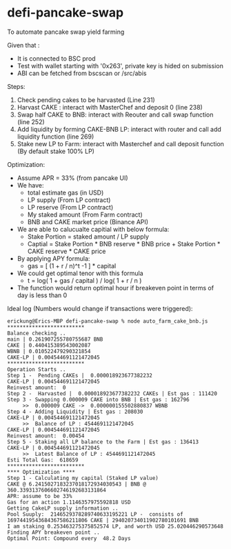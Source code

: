# defi-pancake-swap
To automate pancake swap yield farming

Given that :
- It is connected to BSC prod
- Test with wallet starting with '0x263', private key is hided on submission
- ABI can be fetched from bscscan or /src/abis 

Steps:
1. Check pending cakes to be harvasted (Line 231)
2. Harvast CAKE : interact with MasterChef and deposit 0 (line 238)
3. Swap half CAKE to BNB: interact with Reouter and call swap function (line 252)
4. Add liquidity by forming CAKE-BNB LP: interact with router and call add liquidity function (line 269)
5. Stake new LP to Farm: interact with Masterchef and call deposit function (By default stake 100% LP)

Optimization:
- Assume APR = 33% (from pancake UI)
- We have: 
    - total estimate gas (in USD)
    - LP supply (From LP contract)
    - LP reserve (From LP contract)
    - My staked amount (From Farm contract)
    - BNB and CAKE market price (Binance API)
- We are able to calucualte capitial with below formula:
    - Stake Portion = staked amount / LP supply
    - Captial = Stake Portion * BNB reserve * BNB price + Stake Portion * CAKE reserve * CAKE price
- By applying APY formula:
    - gas = [ (1 + r / n)^t -1 ] * capital
- We could get optimal tenor with this formula
    - t = log( 1 + gas / capital ) / log( 1 + r / n )
- The function would return optimal hour if breakeven point in terms of day is less than 0

Ideal log (Numbers would change if transactions were triggered):
```
erickung@Erics-MBP defi-pancake-swap % node auto_farm_cake_bnb.js
*************************
Balance checking ..
main | 0.261907255780755687 BNB
CAKE | 0.440415389543002087
WBNB | 0.010522479290321854
CAKE-LP | 0.004544691121472045
*************************
Operation Starts .. 
Step 1 -  Pending CAKEs |  0.000018923677382232
CAKE-LP | 0.004544691121472045
Reinvest amount:  0
Step 2 -  Harvasted |  0.000018923677382232 CAKEs | Est gas : 111420
Step 3 - Swapping 0.000009 CAKE into BNB | Est gas : 162796
     >>  0.000009 CAKE ->  0.000000155502880837 WBNB
Step 4 - Adding Liquidity | Est gas : 208030
CAKE-LP | 0.004544691121472045
     >>  Balance of LP : 4544691121472045
CAKE-LP | 0.004544691121472045
Reinvest amount:  0.00454
Step 5 - Staking all LP balance to the Farm | Est gas : 136413
CAKE-LP | 0.004544691121472045
     >>  Latest Balance of LP : 4544691121472045
Esti Total Gas:  618659
*************************
**** Optimization ****
Step 1 - Calculating my capital (Staked LP value)
CAKE @ 6.2415027183237018172934030543 | BNB @ 360.3393137606602746192683131864
APR: assume to be 33%
Gas for an action 1.1146357975592818 USD
Getting CakeLP supply information .. 
Pool Suuply:  2146529378289740633195221 LP -  consists of 16974419543684367586211806 CAKE | 294020734011902780101691 BNB
I am staking 0.253463275375852574 LP, and worth USD 25.020446290573648
Finding APY breakeven point .. 
Optimal Point: Compound every  48.2 Days
```